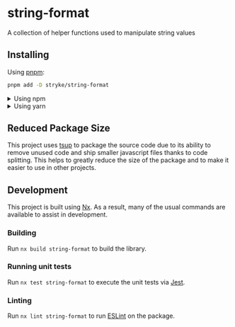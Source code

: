 <!-- START header -->
<!-- END header -->

# string-format

A collection of helper functions used to manipulate string values

<!-- START doctoc -->
<!-- END doctoc -->

## Installing

Using [pnpm](http://pnpm.io):

```bash
pnpm add -D stryke/string-format
```

<details>
  <summary>Using npm</summary>

```bash
npm install -D stryke/string-format
```

</details>

<details>
  <summary>Using yarn</summary>

```bash
yarn add -D stryke/string-format
```

</details>

## Reduced Package Size

This project uses [tsup](https://tsup.egoist.dev/) to package the source code
due to its ability to remove unused code and ship smaller javascript files
thanks to code splitting. This helps to greatly reduce the size of the package
and to make it easier to use in other projects.

## Development

This project is built using [Nx](https://nx.dev). As a result, many of the usual
commands are available to assist in development.

### Building

Run `nx build string-format` to build the library.

### Running unit tests

Run `nx test string-format` to execute the unit tests via
[Jest](https://jestjs.io).

### Linting

Run `nx lint string-format` to run [ESLint](https://eslint.org/) on the package.

<!-- START footer -->
<!-- END footer -->
